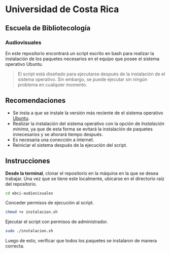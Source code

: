 # Universidad de Costa Rica
## Escuela de Bibliotecología
### Audiovisuales

En este repositorio encontrará un script escrito en bash para realizar la instalación de los paquetes necesarios en el equipo que posee el sistema operativo Ubuntu.

> El script está diseñado para ejecutarse después de la instalación de el sistema operativo. Sin embargo, se puede ejecutar sin ningún problema en cualquier momento.

## Recomendaciones
- Se insta a que se instale la versión más reciente de el sistema operativo [Ubuntu](https://ubuntu.com/download/desktop).
- Realizar la instalación del sistema operativo con la opción de _Instalación mínima_, ya que de esta forma se evitará la instalación de paquetes innecesarios y se ahorará tiempo después.
- Es necesaria una conección a internet.
- Reiniciar el sistema después de la ejecución del script. 

## Instrucciones
**Desde la terminal**, clonar el repositorio en la máquina en la que se desea trabajar. Una vez que se tiene este localmente, ubicarse en el directorio raíz del repositorio.
```bash
cd ebci-audiovisuales
```

Conceder permisos de ejecución al script.
```bash
chmod +x instalacion.sh
```

Ejecutar el script con permisos de administrador.
```bash
sudo ./instalacion.sh
```

Luego de esto, verificar que todos los paquetes se instalaron de manera correcta.

